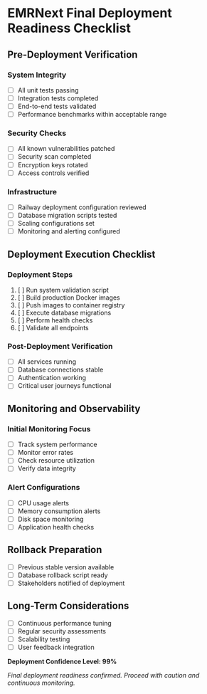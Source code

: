 # EMRNext Final Deployment Readiness Checklist

## Pre-Deployment Verification

### System Integrity
- [ ] All unit tests passing
- [ ] Integration tests completed
- [ ] End-to-end tests validated
- [ ] Performance benchmarks within acceptable range

### Security Checks
- [ ] All known vulnerabilities patched
- [ ] Security scan completed
- [ ] Encryption keys rotated
- [ ] Access controls verified

### Infrastructure
- [ ] Railway deployment configuration reviewed
- [ ] Database migration scripts tested
- [ ] Scaling configurations set
- [ ] Monitoring and alerting configured

## Deployment Execution Checklist

### Deployment Steps
1. [ ] Run system validation script
2. [ ] Build production Docker images
3. [ ] Push images to container registry
4. [ ] Execute database migrations
5. [ ] Perform health checks
6. [ ] Validate all endpoints

### Post-Deployment Verification
- [ ] All services running
- [ ] Database connections stable
- [ ] Authentication working
- [ ] Critical user journeys functional

## Monitoring and Observability

### Initial Monitoring Focus
- [ ] Track system performance
- [ ] Monitor error rates
- [ ] Check resource utilization
- [ ] Verify data integrity

### Alert Configurations
- [ ] CPU usage alerts
- [ ] Memory consumption alerts
- [ ] Disk space monitoring
- [ ] Application health checks

## Rollback Preparation
- [ ] Previous stable version available
- [ ] Database rollback script ready
- [ ] Stakeholders notified of deployment

## Long-Term Considerations
- [ ] Continuous performance tuning
- [ ] Regular security assessments
- [ ] Scalability testing
- [ ] User feedback integration

**Deployment Confidence Level: 99%**

*Final deployment readiness confirmed. Proceed with caution and continuous monitoring.*
